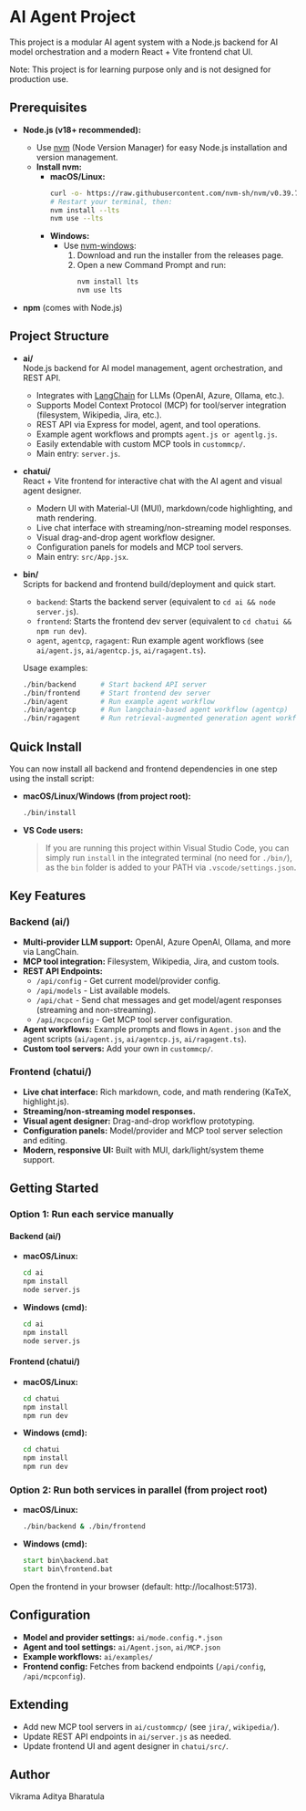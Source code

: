 # AI Agent Project

This project is a modular AI agent system with a Node.js backend for AI model orchestration and a modern React + Vite frontend chat UI.

Note: This project is for learning purpose only and is not designed for production use.

## Prerequisites

- **Node.js (v18+ recommended):**
  - Use [nvm](https://github.com/nvm-sh/nvm) (Node Version Manager) for easy Node.js installation and version management.
  - **Install nvm:**
    - **macOS/Linux:**
      ```bash
      curl -o- https://raw.githubusercontent.com/nvm-sh/nvm/v0.39.7/install.sh | bash
      # Restart your terminal, then:
      nvm install --lts
      nvm use --lts
      ```
    - **Windows:**
      - Use [nvm-windows](https://github.com/coreybutler/nvm-windows#installation--upgrades):
        1. Download and run the installer from the releases page.
        2. Open a new Command Prompt and run:
           ```cmd
           nvm install lts
           nvm use lts
           ```

- **npm** (comes with Node.js)

## Project Structure

- **ai/**  
  Node.js backend for AI model management, agent orchestration, and REST API.
  - Integrates with [LangChain](https://js.langchain.com/) for LLMs (OpenAI, Azure, Ollama, etc.).
  - Supports Model Context Protocol (MCP) for tool/server integration (filesystem, Wikipedia, Jira, etc.).
  - REST API via Express for model, agent, and tool operations.
  - Example agent workflows and prompts `agent.js or agentlg.js`.
  - Easily extendable with custom MCP tools in `custommcp/`.
  - Main entry: `server.js`.

- **chatui/**  
  React + Vite frontend for interactive chat with the AI agent and visual agent designer.
  - Modern UI with Material-UI (MUI), markdown/code highlighting, and math rendering.
  - Live chat interface with streaming/non-streaming model responses.
  - Visual drag-and-drop agent workflow designer.
  - Configuration panels for models and MCP tool servers.
  - Main entry: `src/App.jsx`.

- **bin/**  
  Scripts for backend and frontend build/deployment and quick start.
  - `backend`: Starts the backend server (equivalent to `cd ai && node server.js`).
  - `frontend`: Starts the frontend dev server (equivalent to `cd chatui && npm run dev`).
  - `agent`, `agentcp`, `ragagent`: Run example agent workflows (see `ai/agent.js`, `ai/agentcp.js`, `ai/ragagent.ts`).
  
  Usage examples:
  ```bash
  ./bin/backend      # Start backend API server
  ./bin/frontend     # Start frontend dev server
  ./bin/agent        # Run example agent workflow
  ./bin/agentcp      # Run langchain-based agent workflow (agentcp)
  ./bin/ragagent     # Run retrieval-augmented generation agent workflow
  ```

## Quick Install

You can now install all backend and frontend dependencies in one step using the install script:

- **macOS/Linux/Windows (from project root):**
  ```bash
  ./bin/install
  ```
- **VS Code users:**
  > If you are running this project within Visual Studio Code, you can simply run `install` in the integrated terminal (no need for `./bin/`), as the `bin` folder is added to your PATH via `.vscode/settings.json`.

## Key Features

### Backend (ai/)
- **Multi-provider LLM support:** OpenAI, Azure OpenAI, Ollama, and more via LangChain.
- **MCP tool integration:** Filesystem, Wikipedia, Jira, and custom tools.
- **REST API Endpoints:**
  - `/api/config` - Get current model/provider config.
  - `/api/models` - List available models.
  - `/api/chat` - Send chat messages and get model/agent responses (streaming and non-streaming).
  - `/api/mcpconfig` - Get MCP tool server configuration.
- **Agent workflows:** Example prompts and flows in `Agent.json` and the agent scripts (`ai/agent.js`, `ai/agentcp.js`, `ai/ragagent.ts`).
- **Custom tool servers:** Add your own in `custommcp/`.

### Frontend (chatui/)
- **Live chat interface:** Rich markdown, code, and math rendering (KaTeX, highlight.js).
- **Streaming/non-streaming model responses.**
- **Visual agent designer:** Drag-and-drop workflow prototyping.
- **Configuration panels:** Model/provider and MCP tool server selection and editing.
- **Modern, responsive UI:** Built with MUI, dark/light/system theme support.

## Getting Started

### Option 1: Run each service manually

#### Backend (ai/)
- **macOS/Linux:**
  ```bash
  cd ai
  npm install
  node server.js
  ```
- **Windows (cmd):**
  ```cmd
  cd ai
  npm install
  node server.js
  ```

#### Frontend (chatui/)
- **macOS/Linux:**
  ```bash
  cd chatui
  npm install
  npm run dev
  ```
- **Windows (cmd):**
  ```cmd
  cd chatui
  npm install
  npm run dev
  ```

### Option 2: Run both services in parallel (from project root)
- **macOS/Linux:**
  ```bash
  ./bin/backend & ./bin/frontend
  ```
- **Windows (cmd):**
  ```cmd
  start bin\backend.bat
  start bin\frontend.bat
  ```

Open the frontend in your browser (default: http://localhost:5173).

## Configuration

- **Model and provider settings:** `ai/mode.config.*.json`
- **Agent and tool settings:** `ai/Agent.json`, `ai/MCP.json`
- **Example workflows:** `ai/examples/`
- **Frontend config:** Fetches from backend endpoints (`/api/config`, `/api/mcpconfig`).

## Extending

- Add new MCP tool servers in `ai/custommcp/` (see `jira/`, `wikipedia/`).
- Update REST API endpoints in `ai/server.js` as needed.
- Update frontend UI and agent designer in `chatui/src/`.

## Author

Vikrama Aditya Bharatula
